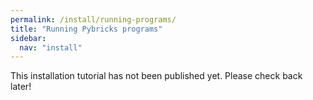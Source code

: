 ```yaml
---
permalink: /install/running-programs/
title: "Running Pybricks programs"
sidebar:
  nav: "install"
---
```


This installation tutorial has not been published yet. Please check back later!

